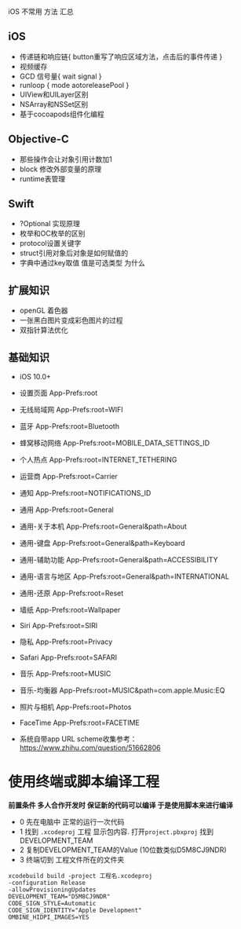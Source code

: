iOS 不常用 方法 汇总

## iOS
- 传递链和响应链{ button重写了响应区域方法，点击后的事件传递 }
- 视频缓存
- GCD 信号量{
   wait
   signal
}
- runloop {
  mode
  aotoreleasePool
}
- UIView和UILayer区别
- NSArray和NSSet区别
- 基于cocoapods组件化编程

## Objective-C
- 那些操作会让对象引用计数加1
- block 修改外部变量的原理
- runtime表管理

## Swift
- ?Optional 实现原理
- 枚举和OC枚举的区别
- protocol设置关键字
- struct引用对象后对象是如何赋值的
- 字典中通过key取值 值是可选类型 为什么

## 扩展知识
- openGL 着色器
- 一张黑白图片变成彩色图片的过程
- 双指针算法优化


## 基础知识
- iOS 10.0+
- 设置页面 App-Prefs:root
- 无线局域网 App-Prefs:root=WIFI
- 蓝牙 App-Prefs:root=Bluetooth
- 蜂窝移动网络 App-Prefs:root=MOBILE_DATA_SETTINGS_ID
- 个人热点 App-Prefs:root=INTERNET_TETHERING
- 运营商 App-Prefs:root=Carrier
- 通知 App-Prefs:root=NOTIFICATIONS_ID
- 通用 App-Prefs:root=General
- 通用-关于本机 App-Prefs:root=General&path=About
- 通用-键盘 App-Prefs:root=General&path=Keyboard
- 通用-辅助功能 App-Prefs:root=General&path=ACCESSIBILITY
- 通用-语言与地区 App-Prefs:root=General&path=INTERNATIONAL
- 通用-还原 App-Prefs:root=Reset
- 墙纸 App-Prefs:root=Wallpaper
- Siri App-Prefs:root=SIRI
- 隐私 App-Prefs:root=Privacy
- Safari App-Prefs:root=SAFARI
- 音乐 App-Prefs:root=MUSIC
- 音乐-均衡器 App-Prefs:root=MUSIC&path=com.apple.Music:EQ
- 照片与相机 App-Prefs:root=Photos
- FaceTime App-Prefs:root=FACETIME

- 系统自带app URL scheme收集参考：https://www.zhihu.com/question/51662806

# 使用终端或脚本编译工程

**前置条件 多人合作开发时 保证新的代码可以编译 于是使用脚本来进行编译**
- 0 先在电脑中 正常的运行一次代码
- 1 找到 `.xcodeproj` 工程 显示包内容. 打开`project.pbxproj` 找到DEVELOPMENT_TEAM
- 2 复制DEVELOPMENT_TEAM的Value  (10位数类似D5M8CJ9NDR)
- 3 终端切到 工程文件所在的文件夹
```shell
xcodebuild build -project 工程名.xcodeproj 
-configuration Release 
-allowProvisioningUpdates 
DEVELOPMENT_TEAM="D5M8CJ9NDR" 
CODE_SIGN_STYLE=Automatic 
CODE_SIGN_IDENTITY="Apple Development" 
OMBINE_HIDPI_IMAGES=YES



